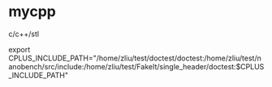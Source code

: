 # mycpp
c/c++/stl


export CPLUS_INCLUDE_PATH="/home/zliu/test/doctest/doctest:/home/zliu/test/nanobench/src/include:/home/zliu/test/FakeIt/single_header/doctest:$CPLUS_INCLUDE_PATH"
